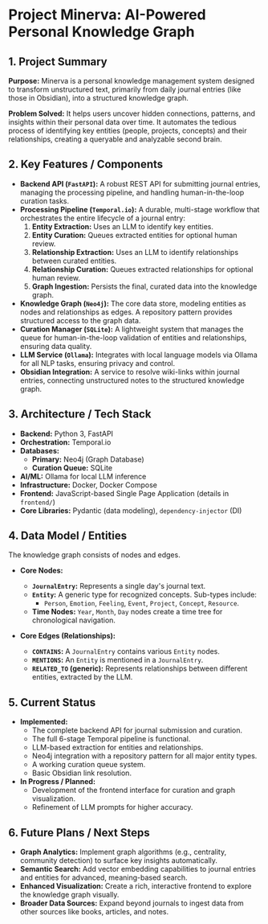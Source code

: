 # Project Minerva: AI-Powered Personal Knowledge Graph

## 1. Project Summary

**Purpose:** Minerva is a personal knowledge management system designed to transform unstructured text, primarily from daily journal entries (like those in Obsidian), into a structured knowledge graph.

**Problem Solved:** It helps users uncover hidden connections, patterns, and insights within their personal data over time. It automates the tedious process of identifying key entities (people, projects, concepts) and their relationships, creating a queryable and analyzable second brain.

## 2. Key Features / Components

-   **Backend API (`FastAPI`):** A robust REST API for submitting journal entries, managing the processing pipeline, and handling human-in-the-loop curation tasks.
-   **Processing Pipeline (`Temporal.io`):** A durable, multi-stage workflow that orchestrates the entire lifecycle of a journal entry:
    1.  **Entity Extraction:** Uses an LLM to identify key entities.
    2.  **Entity Curation:** Queues extracted entities for optional human review.
    3.  **Relationship Extraction:** Uses an LLM to identify relationships between curated entities.
    4.  **Relationship Curation:** Queues extracted relationships for optional human review.
    5.  **Graph Ingestion:** Persists the final, curated data into the knowledge graph.
-   **Knowledge Graph (`Neo4j`):** The core data store, modeling entities as nodes and relationships as edges. A repository pattern provides structured access to the graph data.
-   **Curation Manager (`SQLite`):** A lightweight system that manages the queue for human-in-the-loop validation of entities and relationships, ensuring data quality.
-   **LLM Service (`Ollama`):** Integrates with local language models via Ollama for all NLP tasks, ensuring privacy and control.
-   **Obsidian Integration:** A service to resolve wiki-links within journal entries, connecting unstructured notes to the structured knowledge graph.

## 3. Architecture / Tech Stack

-   **Backend:** Python 3, FastAPI
-   **Orchestration:** Temporal.io
-   **Databases:**
    -   **Primary:** Neo4j (Graph Database)
    -   **Curation Queue:** SQLite
-   **AI/ML:** Ollama for local LLM inference
-   **Infrastructure:** Docker, Docker Compose
-   **Frontend:** JavaScript-based Single Page Application (details in `frontend/`)
-   **Core Libraries:** Pydantic (data modeling), `dependency-injector` (DI)

## 4. Data Model / Entities

The knowledge graph consists of nodes and edges.

-   **Core Nodes:**
    -   **`JournalEntry`:** Represents a single day's journal text.
    -   **`Entity`:** A generic type for recognized concepts. Sub-types include:
        -   `Person`, `Emotion`, `Feeling`, `Event`, `Project`, `Concept`, `Resource`.
    -   **Time Nodes:** `Year`, `Month`, `Day` nodes create a time tree for chronological navigation.

-   **Core Edges (Relationships):**
    -   **`CONTAINS`:** A `JournalEntry` contains various `Entity` nodes.
    -   **`MENTIONS`:** An `Entity` is mentioned in a `JournalEntry`.
    -   **`RELATED_TO` (generic):** Represents relationships between different entities, extracted by the LLM.

## 5. Current Status

-   **Implemented:**
    -   The complete backend API for journal submission and curation.
    -   The full 6-stage Temporal pipeline is functional.
    -   LLM-based extraction for entities and relationships.
    -   Neo4j integration with a repository pattern for all major entity types.
    -   A working curation queue system.
    -   Basic Obsidian link resolution.
-   **In Progress / Planned:**
    -   Development of the frontend interface for curation and graph visualization.
    -   Refinement of LLM prompts for higher accuracy.

## 6. Future Plans / Next Steps

-   **Graph Analytics:** Implement graph algorithms (e.g., centrality, community detection) to surface key insights automatically.
-   **Semantic Search:** Add vector embedding capabilities to journal entries and entities for advanced, meaning-based search.
-   **Enhanced Visualization:** Create a rich, interactive frontend to explore the knowledge graph visually.
-   **Broader Data Sources:** Expand beyond journals to ingest data from other sources like books, articles, and notes.
